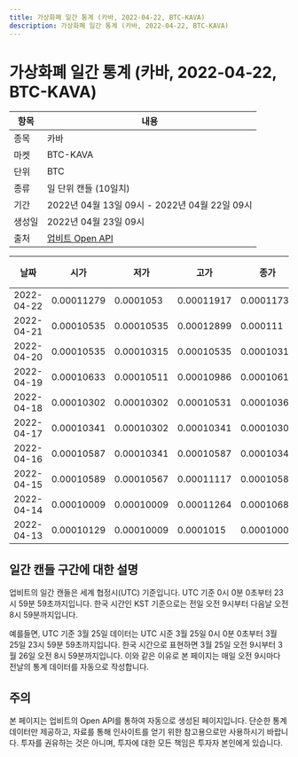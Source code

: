 ```yaml
---
title: 가상화폐 일간 통계 (카바, 2022-04-22, BTC-KAVA)
description: 가상화폐 일간 통계 (카바, 2022-04-22, BTC-KAVA)
---
```



가상화폐 일간 통계 (카바, 2022-04-22, BTC-KAVA)
===

|항목|내용|
|--|--|
|종목|카바|
|마켓|BTC-KAVA|
|단위|BTC|
|종류|일 단위 캔들 (10일치)|
|기간|2022년 04월 13일 09시 - 2022년 04월 22일 09시|
|생성일|2022년 04월 23일 09시|
|출처|[업비트 Open API](https://docs.upbit.com)|


|날짜|시가|저가|고가|종가|비고|
|--|--|--|--|--|--|
|2022-04-22|0.00011279|0.0001053|0.00011917|0.00011734|    |
|2022-04-21|0.00010535|0.00010535|0.00012899|0.000111|    |
|2022-04-20|0.00010535|0.00010315|0.00010535|0.00010315|    |
|2022-04-19|0.00010633|0.00010511|0.00010986|0.00010612|    |
|2022-04-18|0.00010302|0.00010302|0.00010531|0.00010362|    |
|2022-04-17|0.00010341|0.00010302|0.00010341|0.00010302|    |
|2022-04-16|0.00010587|0.00010341|0.00010587|0.00010341|    |
|2022-04-15|0.00010589|0.00010567|0.00011117|0.00010587|    |
|2022-04-14|0.00010009|0.00010009|0.00011264|0.00010684|    |
|2022-04-13|0.00010129|0.00010009|0.0001015|0.00010009|    |


일간 캔들 구간에 대한 설명
---


업비트의 일간 캔들은 세계 협정시(UTC) 기준입니다. 
UTC 기준 0시 0분 0초부터 23시 59분 59초까지입니다. 
한국 시간인 KST 기준으로는 전일 오전 9시부터 다음날 오전 8시 59분까지입니다. 


예를들면, UTC 기준 3월 25일 데이터는 UTC 시준 3월 25일 0시 0분 0초부터 3월 25일 23시 59분 59초까지입니다. 
한국 시간으로 표현하면 3월 25일 오전 9시부터 3월 26일 오전 8시 59분까지입니다. 
이와 같은 이유로 본 페이지는 매일 오전 9시마다 전날의 통계 데이터를 자동으로 작성합니다. 


주의
---


본 페이지는 업비트의 Open API를 통하여 자동으로 생성된 페이지입니다. 
단순한 통계 데이터만 제공하고, 자료를 통해 인사이트를 얻기 위한 참고용으로만 사용하시기 바랍니다. 
투자를 권유하는 것은 아니며, 투자에 대한 모든 책임은 투자자 본인에게 있습니다. 
